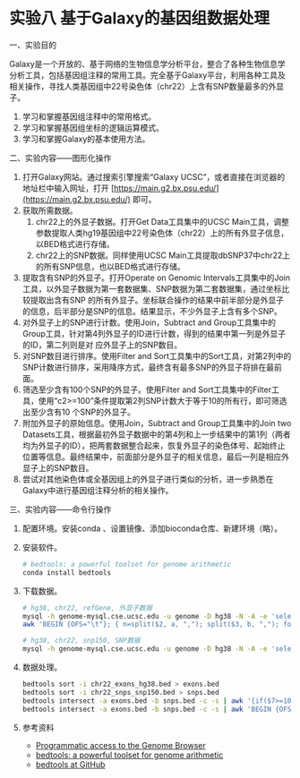# 实验八 基于Galaxy的基因组数据处理

一、实验目的

Galaxy是一个开放的、基于网络的生物信息学分析平台，整合了各种生物信息学分析工具，包括基因组注释的常用工具。完全基于Galaxy平台，利用各种工具及相关操作，寻找人类基因组中22号染色体（chr22）上含有SNP数量最多的外显子。

1. 学习和掌握基因组注释中的常用格式。
2. 学习和掌握基因组坐标的逻辑运算模式。
3. 学习和掌握Galaxy的基本使用方法。

二、实验内容——图形化操作

1. 打开Galaxy网站。通过搜索引擎搜索“Galaxy UCSC”，或者直接在浏览器的地址栏中输入网址，打开 [https://main.g2.bx.psu.edu/](https://main.g2.bx.psu.edu/) 即可。
2. 获取所需数据。
	1. chr22上的外显子数据。打开Get Data工具集中的UCSC Main工具，调整参数提取人类hg19基因组中22号染色体（chr22）上的所有外显子信息，以BED格式进行存储。
	2. chr22上的SNP数据。同样使用UCSC Main工具提取dbSNP37中chr22上的所有SNP信息，也以BED格式进行存储。
3. 提取含有SNP的外显子。打开Operate on Genomic Intervals工具集中的Join工具，以外显子数据为第一套数据集、SNP数据为第二套数据集，通过坐标比较提取出含有SNP
的所有外显子。坐标联合操作的结果中前半部分是外显子的信息，后半部分是SNP的信息。结果显示，不少外显子上含有多个SNP。
4. 对外显子上的SNP进行计数。使用Join，Subtract and Group工具集中的Group工具，针对第4列外显子的ID进行计数，得到的结果中第一列是外显子的ID，第二列则是对
应外显子上的SNP数目。
5. 对SNP数目进行排序。使用Filter and Sort工具集中的Sort工具，对第2列中的SNP计数进行排序，采用降序方式，最终含有最多SNP的外显子将排在最前面。
6. 筛选至少含有100个SNP的外显子。使用Filter and Sort工具集中的Filter工具，使用“c2>=100”条件提取第2列SNP计数大于等于10的所有行，即可筛选出至少含有10
个SNP的外显子。
7. 附加外显子的原始信息。使用Join，Subtract and Group工具集中的Join two Datasets工具，根据最初外显子数据中的第4列和上一步结果中的第1列（两者均为外显子的ID），把两套数据整合起来，恢复外显子的染色体号、起始终止位置等信息。最终结果中，前面部分是外显子的相关信息，最后一列是相应外显子上的SNP数目。
8. 尝试对其他染色体或全基因组上的外显子进行类似的分析，进一步熟悉在Galaxy中进行基因组注释分析的相关操作。

三、实验内容——命令行操作

1. 配置环境。安装conda 、设置镜像、添加bioconda仓库、新建环境（略）。

2. 安装软件。

   ```bash
   # bedtools: a powerful toolset for genome arithmetic
   conda install bedtools
   ```

3. 下载数据。

   ```bash
   # hg38, chr22, refGene, 外显子数据
   mysql -h genome-mysql.cse.ucsc.edu -u genome -D hg38 -N -A -e 'select chrom,exonStarts,exonEnds,name2,score,strand from refGene where chrom="chr22"' > chr22_genes_hg38.txt
   awk 'BEGIN {OFS="\t"}; { n=split($2, a, ","); split($3, b, ","); for(i=1; i<n; ++i) print $1, a[i], b[i], $4, $5, $6 }' chr22_genes_hg38.txt | sort | uniq > chr22_exons_hg38.bed
   
   # hg38, chr22, snp150, SNP数据
   mysql -h genome-mysql.cse.ucsc.edu -u genome -D hg38 -N -A -e 'select chrom,chromStart,chromEnd,name,score,strand from snp150 where chrom="chr22"' > chr22_snps_snp150.bed
   ```

4. 数据处理。

   ```bash
   bedtools sort -i chr22_exons_hg38.bed > exons.bed
   bedtools sort -i chr22_snps_snp150.bed > snps.bed
   bedtools intersect -a exons.bed -b snps.bed -c -s | awk '{if($7>=100) print;}' | sort -k7,7 -n -r > exons_snps_number_gt100.txt
   bedtools intersect -a exons.bed -b snps.bed -c -s | awk 'BEGIN {OFS="\t"}; {print $1, $2, $3, $4, $3-$2, $6, $7, $7/($3-$2)*100}' | sort -k8,8 -n -r | head -n 100 > exons_snps_frequency_top100.txt
   ```

5. 参考资料

   * [Programmatic access to the Genome Browser](http://genomewiki.ucsc.edu/index.php/Programmatic_access_to_the_Genome_Browser)
   * [bedtools: a powerful toolset for genome arithmetic](https://bedtools.readthedocs.io/en/latest/)
   * [bedtools at GitHub](https://github.com/arq5x/bedtools2)